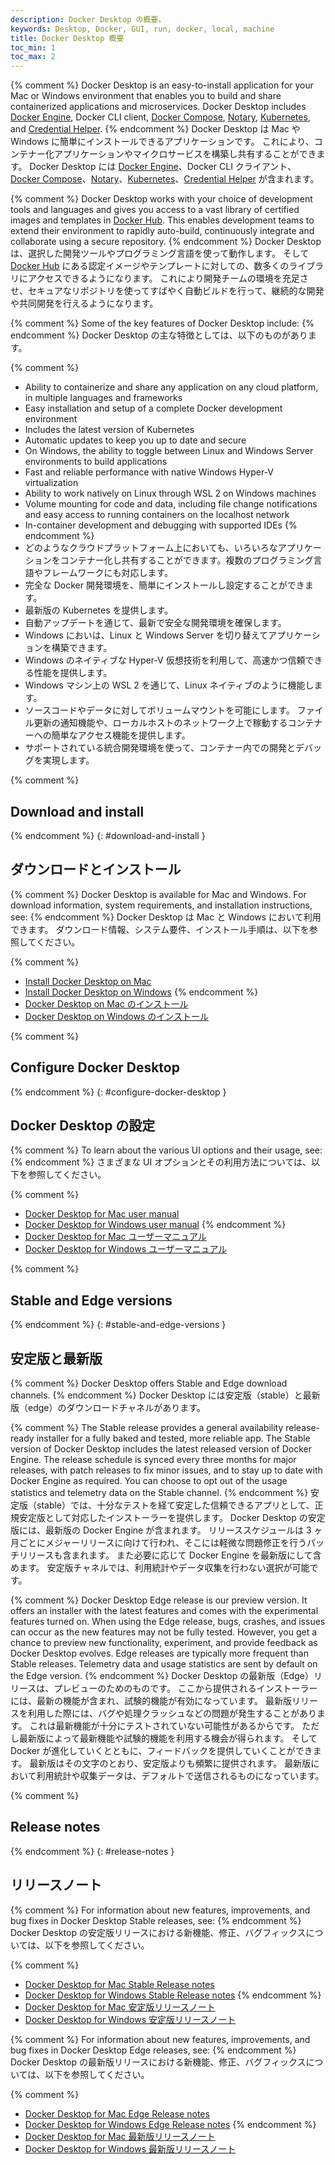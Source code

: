```yaml
---
description: Docker Desktop の概要。
keywords: Desktop, Docker, GUI, run, docker, local, machine
title: Docker Desktop 概要
toc_min: 1
toc_max: 2
---
```


{% comment %}
Docker Desktop is an easy-to-install application for your Mac or Windows environment that enables you to build and share containerized applications and microservices. Docker Desktop includes [Docker Engine](../engine/), Docker CLI client, [Docker Compose](../compose/), [Notary](../notary/getting_started/), [Kubernetes](https://github.com/kubernetes/kubernetes/), and [Credential Helper](https://github.com/docker/docker-credential-helpers/).
{% endcomment %}
Docker Desktop は Mac や Windows に簡単にインストールできるアプリケーションです。
これにより、コンテナー化アプリケーションやマイクロサービスを構築し共有することができます。
Docker Desktop には [Docker Engine](../engine/)、Docker CLI クライアント、[Docker Compose](../compose/)、[Notary](../notary/getting_started/)、[Kubernetes](https://github.com/kubernetes/kubernetes/)、[Credential Helper](https://github.com/docker/docker-credential-helpers/) が含まれます。

{% comment %}
Docker Desktop works with your choice of development tools and languages and gives you access to a vast library of certified images and templates in [Docker Hub](https://hub.docker.com/). This enables development teams to extend their environment to rapidly auto-build, continuously integrate and collaborate using a secure repository.
{% endcomment %}
Docker Desktop は、選択した開発ツールやプログラミング言語を使って動作します。
そして [Docker Hub](https://hub.docker.com/) にある認定イメージやテンプレートに対しての、数多くのライブラリにアクセスできるようになります。
これにより開発チームの環境を充足させ、セキュアなリポジトリを使ってすばやく自動ビルドを行って、継続的な開発や共同開発を行えるようになります。

{% comment %}
Some of the key features of Docker Desktop include:
{% endcomment %}
Docker Desktop の主な特徴としては、以下のものがあります。

{% comment %}
* Ability to containerize and share any application on any cloud platform, in multiple languages and frameworks
* Easy installation and setup of a complete Docker development environment
* Includes the latest version of Kubernetes
* Automatic updates to keep you up to date and secure
* On Windows, the ability to toggle between Linux and Windows Server environments to build applications
* Fast and reliable performance with native Windows Hyper-V virtualization
* Ability to work natively on Linux through WSL 2 on Windows machines
* Volume mounting for code and data, including file change notifications and easy access to running containers on the localhost network
* In-container development and debugging with supported IDEs
{% endcomment %}
* どのようなクラウドプラットフォーム上においても、いろいろなアプリケーションをコンテナー化し共有することができます。複数のプログラミング言語やフレームワークにも対応します。
* 完全な Docker 開発環境を、簡単にインストールし設定することができます。
* 最新版の Kubernetes を提供します。
* 自動アップデートを通じて、最新で安全な開発環境を確保します。
* Windows においは、Linux と Windows Server を切り替えてアプリケーションを構築できます。
* Windows のネイティブな Hyper-V 仮想技術を利用して、高速かつ信頼できる性能を提供します。
* Windows マシン上の WSL 2 を通じて、Linux ネイティブのように機能します。
* ソースコードやデータに対してボリュームマウントを可能にします。
  ファイル更新の通知機能や、ローカルホストのネットワーク上で稼動するコンテナーへの簡単なアクセス機能を提供します。
* サポートされている統合開発環境を使って、コンテナー内での開発とデバッグを実現します。

{% comment %}
## Download and install
{% endcomment %}
{: #download-and-install }
## ダウンロードとインストール

{% comment %}
Docker Desktop is available for Mac and Windows. For download information, system requirements, and installation instructions, see:
{% endcomment %}
Docker Desktop は Mac と Windows において利用できます。
ダウンロード情報、システム要件、インストール手順は、以下を参照してください。

{% comment %}
* [Install Docker Desktop on Mac](../docker-for-mac/install.md)
* [Install Docker Desktop on Windows](../docker-for-windows/install.md)
{% endcomment %}
* [Docker Desktop on Mac のインストール](../docker-for-mac/install.md)
* [Docker Desktop on Windows のインストール](../docker-for-windows/install.md)

{% comment %}
## Configure Docker Desktop
{% endcomment %}
{: #configure-docker-desktop }
## Docker Desktop の設定

{% comment %}
To learn about the various UI options and their usage, see:
{% endcomment %}
さまざまな UI オプションとその利用方法については、以下を参照してください。

{% comment %}
* [Docker Desktop for Mac user manual](../docker-for-mac/index.md)
* [Docker Desktop for Windows user manual](../docker-for-windows/index.md)
{% endcomment %}
* [Docker Desktop for Mac ユーザーマニュアル](../docker-for-mac/index.md)
* [Docker Desktop for Windows ユーザーマニュアル](../docker-for-windows/index.md)

{% comment %}
## Stable and Edge versions
{% endcomment %}
{: #stable-and-edge-versions }
## 安定版と最新版

{% comment %}
Docker Desktop offers Stable and Edge download channels.
{% endcomment %}
Docker Desktop には安定版（stable）と最新版（edge）のダウンロードチャネルがあります。

{% comment %}
The Stable release provides a general availability release-ready installer for a fully baked and tested, more reliable app. The Stable version of Docker Desktop includes the latest released version of Docker Engine. The release schedule is synced every three months for major releases, with patch releases to fix minor issues, and to stay up to date with Docker Engine as required. You can choose to opt out of the usage statistics and telemetry data on the Stable channel.
{% endcomment %}
安定版（stable）では、十分なテストを経て安定した信頼できるアプリとして、正規安定版として対応したインストーラーを提供します。
Docker Desktop の安定版には、最新版の Docker Engine が含まれます。
リリーススケジュールは 3 ヶ月ごとにメジャーリリースに向けて行われ、そこには軽微な問題修正を行うパッチリリースも含まれます。
また必要に応じて Docker Engine を最新版にして含めます。
安定版チャネルでは、利用統計やデータ収集を行わない選択が可能です。

{% comment %}
Docker Desktop Edge release is our preview version. It offers an installer with the latest features and comes with the experimental features turned on. When using the Edge release, bugs, crashes, and issues can occur as the new features may not be fully tested. However, you get a chance to preview new functionality, experiment, and provide feedback as Docker Desktop evolves. Edge releases are typically more frequent than Stable releases. Telemetry data and usage statistics are sent by default on the Edge version.
{% endcomment %}
Docker Desktop の最新版（Edge）リリースは、プレビューのためのものです。
ここから提供されるインストーラーには、最新の機能が含まれ、試験的機能が有効になっています。
最新版リリースを利用した際には、バグや処理クラッシュなどの問題が発生することがあります。
これは最新機能が十分にテストされていない可能性があるからです。
ただし最新版によって最新機能や試験的機能を利用する機会が得られます。
そして Docker が進化していくとともに、フィードバックを提供していくことができます。
最新版はその文字のとおり、安定版よりも頻繁に提供されます。
最新版において利用統計や収集データは、デフォルトで送信されるものになっています。

{% comment %}
## Release notes
{% endcomment %}
{: #release-notes }
## リリースノート

{% comment %}
For information about new features, improvements, and bug fixes in Docker Desktop Stable releases, see:
{% endcomment %}
Docker Desktop の安定版リリースにおける新機能、修正、バグフィックスについては、以下を参照してください。

{% comment %}
* [Docker Desktop for Mac Stable Release notes](../docker-for-mac/release-notes.md)
* [Docker Desktop for Windows Stable Release notes](../docker-for-windows/release-notes.md)
{% endcomment %}
* [Docker Desktop for Mac 安定版リリースノート](../docker-for-mac/release-notes.md)
* [Docker Desktop for Windows 安定版リリースノート](../docker-for-windows/release-notes.md)

{% comment %}
For information about new features, improvements, and bug fixes in Docker Desktop Edge releases, see:
{% endcomment %}
Docker Desktop の最新版リリースにおける新機能、修正、バグフィックスについては、以下を参照してください。

{% comment %}
* [Docker Desktop for Mac Edge Release notes](../docker-for-mac/edge-release-notes.md)
* [Docker Desktop for Windows Edge Release notes](../docker-for-windows/edge-release-notes.md)
{% endcomment %}
* [Docker Desktop for Mac 最新版リリースノート](../docker-for-mac/edge-release-notes.md)
* [Docker Desktop for Windows 最新版リリースノート](../docker-for-windows/edge-release-notes.md)
